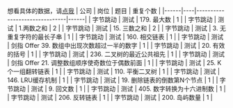 想看具体的数据，请[点我](https://github.com/afatcoder/LeetcodeTop/blob/master/bytedance/test_detail.md)
| 公司   | 岗位 | 题目                            | 重复个数 |
|------|----|-------------------------------|------|
| 字节跳动 | 测试 | 179\. 最大数                     | 1    |
| 字节跳动 | 测试 | 1\.两数之和                       | 2    |
| 字节跳动 | 测试 | 15\. 三数之和                     | 2    |
| 字节跳动 | 测试 | 3\. 无重复字符的最长子串                | 1    |
| 字节跳动 | 测试 | 160\. 相交链表                    | 1    |
| 字节跳动 | 测试 | 剑指 Offer 39\. 数组中出现次数超过一半的数字  | 1    |
| 字节跳动 | 测试 | 20\. 有效的括号                    | 1    |
| 字节跳动 | 测试 | 236\. 二叉树的最近公共祖先              | 1    |
| 字节跳动 | 测试 | 剑指 Offer 21\. 调整数组顺序使奇数位于偶数前面 | 1    |
| 字节跳动 | 测试 | 25\. K 个一组翻转链表                | 1    |
| 字节跳动 | 测试 | 110\. 平衡二叉树                   | 1    |
| 字节跳动 | 测试 | 146\. LRU缓存机制                 | 1    |
| 字节跳动 | 测试 | 19\. 删除链表的倒数第N个节点             | 1    |
| 字节跳动 | 测试 | 9\. 回文数                       | 1    |
| 字节跳动 | 测试 | 405\. 数字转换为十六进制数              | 1    |
| 字节跳动 | 测试 | 206\. 反转链表                    | 1    |
| 字节跳动 | 测试 | 200\. 岛屿数量                    | 1    |

